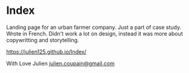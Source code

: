 # Index
Landing page for an urban farmer company. 
Just a part of case study.
Wrote in French. Didn't work a lot on design, instead it was more about copywritting and storytelling.


https://julien125.github.io/Index/

With Love
Julien
julien.coupain@gmail.com

